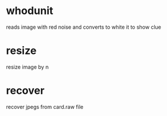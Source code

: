 whodunit
========
reads image with red noise and converts to white it to show clue

resize
========
resize image by n

recover
========
recover jpegs from card.raw file
